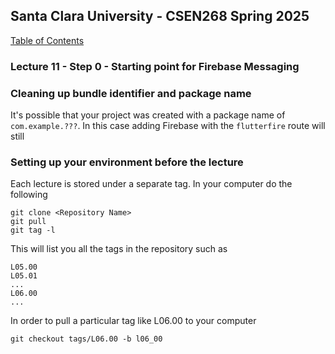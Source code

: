 ## Santa Clara University - CSEN268 Spring 2025

[Table of Contents](/toc.md)

### Lecture 11 - Step 0 -  Starting point for Firebase Messaging



### Cleaning up bundle identifier and package name

It's possible that your project was created with a package name of `com.example.???`. In this case adding Firebase with the `flutterfire` route will still 

### Setting up your environment before the lecture

Each lecture is stored under a separate tag. In your computer do the following

    git clone <Repository Name>
    git pull
    git tag -l

This will list you all the tags in the repository such as

    L05.00
    L05.01
    ...
    L06.00
    ...

In order to pull a particular tag like L06.00 to your computer

    git checkout tags/L06.00 -b l06_00


